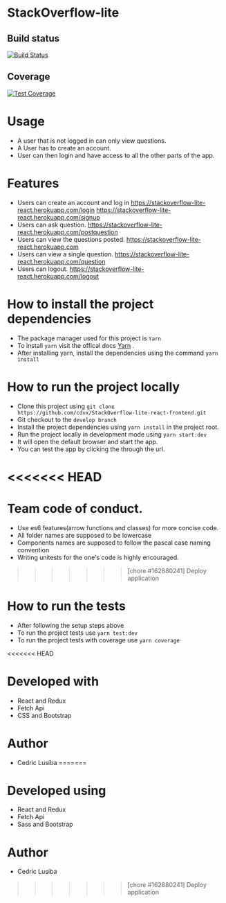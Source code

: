 # StackOverflow-lite 


## Build status

[![Build Status](https://travis-ci.com/cdvx/StackOverflow-lite-react-frontend.svg?branch=develop)](https://travis-ci.com/cdvx/StackOverflow-lite-react-frontend)

## Coverage
[![Test Coverage](https://api.codeclimate.com/v1/badges/bf43aa0b46ef51c53e13/test_coverage)](https://codeclimate.com/github/cdvx/StackOverflow-lite-react-frontend/test_coverage)


# Usage
-   A user that is not logged in can only view questions.
-   A User has to create an account.
-   User can then login and have access to all the other parts of the app.

# Features

-   Users can create an account and log in
https://stackoverflow-lite-react.herokuapp.com/login
https://stackoverflow-lite-react.herokuapp.com/signup
-   Users can ask question.
https://stackoverflow-lite-react.herokuapp.com/postquestion
-   Users can view the questions posted.
https://stackoverflow-lite-react.herokuapp.com
-   Users can view a single question.
https://stackoverflow-lite-react.herokuapp.com/question
-   Users can logout.
https://stackoverflow-lite-react.herokuapp.com/logout

# How to install the project dependencies
- The package manager used for this project is `Yarn`
- To install ` yarn ` visit the offical docs [Yarn](https://yarnpkg.com/en/docs/install#mac-stable) .
- After installing yarn, install the dependencies using the command `yarn install `

# How to run the project locally

-   Clone this project using `git clone https://github.com/cdvx/StackOverflow-lite-react-frontend.git`
-   Git checkout to the `develop branch`
-   Install the project dependencies using `yarn install` in the project root.
-   Run the project locally in development mode using `yarn start:dev`
-   It will open the default browser and start the app.
-   You can test the app by clicking the through the url.

<<<<<<< HEAD
=======
# Team code of conduct.
- Use es6 features(arrow functions and classes) for more concise code.
- All folder names are supposed to be lowercase
- Components names are supposed to follow the pascal case naming convention
- Writing unitests for the one's code is highly encouraged.


>>>>>>> [chore #162880241] Deploy application
# How to run the tests

-   After following the setup steps above
-   To run the project tests use `yarn test:dev`
-   To run the project tests with coverage use `yarn coverage`

<<<<<<< HEAD

# Developed with

-   React and Redux
-   Fetch Api
-   CSS and Bootstrap

# Author
-   Cedric Lusiba
=======
# Developed using

-   React and Redux
-   Fetch Api
-   Sass and Bootstrap

# Author
-   Cedric Lusiba
>>>>>>> [chore #162880241] Deploy application
